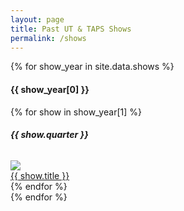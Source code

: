 ```yaml
---
layout: page
title: Past UT & TAPS Shows
permalink: /shows
---
```



{% for show_year in site.data.shows %}
  <h4 class="text-center mb-0 mt-2">{{ show_year[0] }}</h4>
  <div class="container row show-group">
        {% for show in show_year[1] %}
          <div class="col-6 col-sm-6 col-md-4 col-lg-3 show-container">
            <div class="card text-white bg-dark m-3 border h-100">
              <h6 class="m-2 text-center"><strong>{{ show.quarter }}</strong></h6>
              <a href="{{ page.url }}/{{ show.slug }}"><img src="/assets/show-thumbnails/{{ show.slug }}.jpg" class="show-thumb"/></a>
              <div class="card-body d-flex p-0 align-items-center justify-content-center">
                <a href="shows/{{ show.slug }}" class="font-weight-bold card-text m-2 text-center text-white">{{ show.title }}</a>
              </div>
            </div>
          </div>
        {% endfor %}
  </div>
{% endfor %}